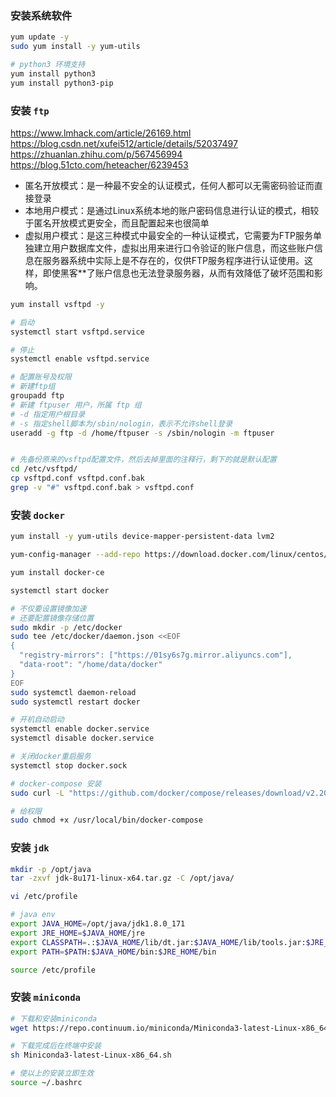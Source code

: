 ### 安装系统软件

```bash
yum update -y
sudo yum install -y yum-utils

# python3 环境支持
yum install python3
yum install python3-pip
```

### 安装 `ftp`
https://www.lmhack.com/article/26169.html
https://blog.csdn.net/xufei512/article/details/52037497
https://zhuanlan.zhihu.com/p/567456994
https://blog.51cto.com/heteacher/6239453

- 匿名开放模式：是一种最不安全的认证模式，任何人都可以无需密码验证而直接登录
- 本地用户模式：是通过Linux系统本地的账户密码信息进行认证的模式，相较于匿名开放模式更安全，而且配置起来也很简单
- 虚拟用户模式：是这三种模式中最安全的一种认证模式，它需要为FTP服务单独建立用户数据库文件，虚拟出用来进行口令验证的账户信息，而这些账户信息在服务器系统中实际上是不存在的，仅供FTP服务程序进行认证使用。这样，即使黑客**了账户信息也无法登录服务器，从而有效降低了破坏范围和影响。

```bash
yum install vsftpd -y

# 启动
systemctl start vsftpd.service

# 停止
systemctl enable vsftpd.service

# 配置账号及权限
# 新建ftp组
groupadd ftp
# 新建 ftpuser 用户，所属 ftp 组
# -d 指定用户根目录
# -s 指定shell脚本为/sbin/nologin，表示不允许shell登录
useradd -g ftp -d /home/ftpuser -s /sbin/nologin -m ftpuser


# 先备份原来的vsftpd配置文件，然后去掉里面的注释行，剩下的就是默认配置
cd /etc/vsftpd/
cp vsftpd.conf vsftpd.conf.bak
grep -v "#" vsftpd.conf.bak > vsftpd.conf
```

### 安装 `docker`

```bash
yum install -y yum-utils device-mapper-persistent-data lvm2

yum-config-manager --add-repo https://download.docker.com/linux/centos/docker-ce.repo

yum install docker-ce

systemctl start docker

# 不仅要设置镜像加速
# 还要配置镜像存储位置
sudo mkdir -p /etc/docker
sudo tee /etc/docker/daemon.json <<EOF
{
  "registry-mirrors": ["https://01sy6s7g.mirror.aliyuncs.com"],
  "data-root": "/home/data/docker"
}
EOF
sudo systemctl daemon-reload
sudo systemctl restart docker

# 开机自动启动
systemctl enable docker.service
systemctl disable docker.service

# 关闭docker重启服务
systemctl stop docker.sock

# docker-compose 安装
sudo curl -L "https://github.com/docker/compose/releases/download/v2.20.3/docker-compose-$(uname -s)-$(uname -m)" -o /usr/local/bin/docker-compose

# 给权限
sudo chmod +x /usr/local/bin/docker-compose
```

### 安装 `jdk`

```bash
mkdir -p /opt/java
tar -zxvf jdk-8u171-linux-x64.tar.gz -C /opt/java/

vi /etc/profile

# java env
export JAVA_HOME=/opt/java/jdk1.8.0_171
export JRE_HOME=$JAVA_HOME/jre
export CLASSPATH=.:$JAVA_HOME/lib/dt.jar:$JAVA_HOME/lib/tools.jar:$JRE_HOME/lib/rt.jar
export PATH=$PATH:$JAVA_HOME/bin:$JRE_HOME/bin

source /etc/profile
```

### 安装 `miniconda`

```bash
# 下载和安装miniconda
wget https://repo.continuum.io/miniconda/Miniconda3-latest-Linux-x86_64.sh

# 下载完成后在终端中安装
sh Miniconda3-latest-Linux-x86_64.sh

# 使以上的安装立即生效
source ~/.bashrc
```